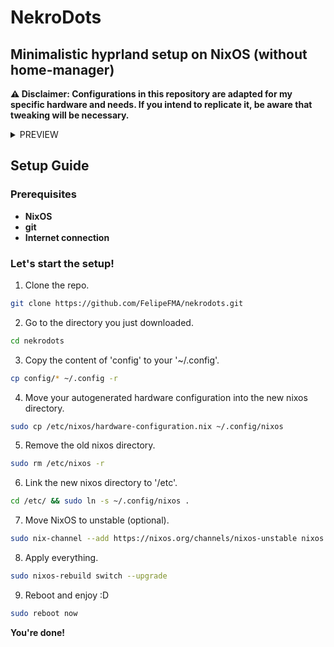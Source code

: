 # NekroDots
## Minimalistic hyprland setup on NixOS (without home-manager)


**⚠️ Disclaimer: Configurations in this repository are adapted for my specific hardware and needs. If you intend to replicate it, be aware that tweaking will be necessary.**

<details>
  <summary>PREVIEW</summary>
   
![image](https://github.com/FelipeFMA/nekrodots/assets/30672253/168b6649-6669-4d73-9c8f-2c11075790ed)

![image](https://github.com/FelipeFMA/nekrodots/assets/30672253/5b39d08c-63e7-4e15-904d-bec460ea9a9b)

![image](https://github.com/FelipeFMA/nekrodots/assets/30672253/dc011c83-dc1a-435a-893c-0200074191f9)

https://github.com/FelipeFMA/nekrodots/assets/30672253/f7604819-9939-4b74-a5a9-575f2eddd757
</details>

## Setup Guide

### Prerequisites

- **NixOS**
- **git**
- **Internet connection**

### Let's start the setup!
01. Clone the repo.
   ```bash
   git clone https://github.com/FelipeFMA/nekrodots.git
   ```
02. Go to the directory you just downloaded.
   ```bash
   cd nekrodots
   ```
03. Copy the content of 'config' to your '~/.config'.
   ```bash
   cp config/* ~/.config -r
   ```
04. Move your autogenerated hardware configuration into the new nixos directory.
   ```bash
   sudo cp /etc/nixos/hardware-configuration.nix ~/.config/nixos
   ```
05. Remove the old nixos directory.
   ```bash
   sudo rm /etc/nixos -r
   ```
06. Link the new nixos directory to '/etc'.
   ```bash
   cd /etc/ && sudo ln -s ~/.config/nixos .
   ```
07. Move NixOS to unstable (optional).
   ```bash
   sudo nix-channel --add https://nixos.org/channels/nixos-unstable nixos
   ```
08. Apply everything.
   ```bash
   sudo nixos-rebuild switch --upgrade
   ```
09. Reboot and enjoy :D
   ```bash
   sudo reboot now
   ```

**You're done!**
